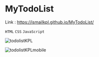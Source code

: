 # MyTodoList
Link : https://ismailkpl.github.io/MyTodoList/

`HTML` `CSS` `JavaScript`

![todolistKPL](https://user-images.githubusercontent.com/67828542/225868603-474ec096-9720-42c8-861c-1fe27a4a0366.png)

![todolistKPLmobile](https://user-images.githubusercontent.com/67828542/225869183-806555a6-dbe4-44f6-92f5-0549a757ed84.png)
